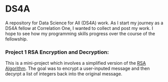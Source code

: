 # DS4A

A repository for Data Science for All (DS4A) work. As I start my journey as a DS4A fellow at Correlation One, I wanted to collect and post my work. I hope to see how my programming skills progress over the course of the fellowship.

### Project 1 RSA Encryption and Decryption:
This is a mini-project which involves a simplified version of the [RSA Algorithm](https://brilliant.org/wiki/rsa-encryption/). The goal was to encrypt a user-inputed message and then decyrpt a list of integers back into the original message. 
